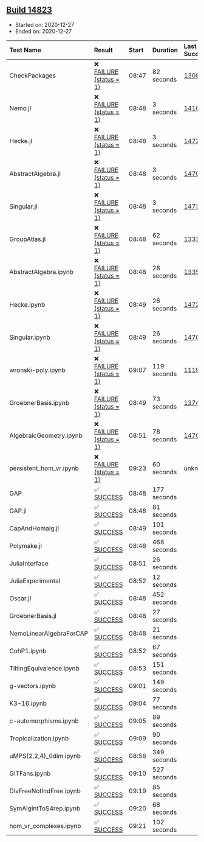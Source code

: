 ## [Build 14823](https://oscarci.mathematik.uni-kl.de/job/oscar/14823/)

* Started on: 2020-12-27
* Ended on: 2020-12-27

| Test Name    | Result | Start | Duration | Last Success | First Failure |
|:-------------|:-------|:------|:---------|:-------------|:--------------|
| CheckPackages | ❌ [FAILURE (status = 1)](https://oscarci.mathematik.uni-kl.de/job/oscar/14823/artifact/logs/build-14823/CheckPackages.log) | 08:47 | 82 seconds | [13085](https://oscarci.mathematik.uni-kl.de/job/oscar/13085/) | [13086](https://oscarci.mathematik.uni-kl.de/job/oscar/13086/) |
| Nemo.jl | ❌ [FAILURE (status = 1)](https://oscarci.mathematik.uni-kl.de/job/oscar/14823/artifact/logs/build-14823/Nemo.jl.log) | 08:48 | 3 seconds | [14101](https://oscarci.mathematik.uni-kl.de/job/oscar/14101/) | [14102](https://oscarci.mathematik.uni-kl.de/job/oscar/14102/) |
| Hecke.jl | ❌ [FAILURE (status = 1)](https://oscarci.mathematik.uni-kl.de/job/oscar/14823/artifact/logs/build-14823/Hecke.jl.log) | 08:48 | 3 seconds | [14723](https://oscarci.mathematik.uni-kl.de/job/oscar/14723/) | [14724](https://oscarci.mathematik.uni-kl.de/job/oscar/14724/) |
| AbstractAlgebra.jl | ❌ [FAILURE (status = 1)](https://oscarci.mathematik.uni-kl.de/job/oscar/14823/artifact/logs/build-14823/AbstractAlgebra.jl.log) | 08:48 | 3 seconds | [14701](https://oscarci.mathematik.uni-kl.de/job/oscar/14701/) | [14702](https://oscarci.mathematik.uni-kl.de/job/oscar/14702/) |
| Singular.jl | ❌ [FAILURE (status = 1)](https://oscarci.mathematik.uni-kl.de/job/oscar/14823/artifact/logs/build-14823/Singular.jl.log) | 08:48 | 3 seconds | [14732](https://oscarci.mathematik.uni-kl.de/job/oscar/14732/) | [14733](https://oscarci.mathematik.uni-kl.de/job/oscar/14733/) |
| GroupAtlas.jl | ❌ [FAILURE (status = 1)](https://oscarci.mathematik.uni-kl.de/job/oscar/14823/artifact/logs/build-14823/GroupAtlas.jl.log) | 08:48 | 62 seconds | [13311](https://oscarci.mathematik.uni-kl.de/job/oscar/13311/) | [13312](https://oscarci.mathematik.uni-kl.de/job/oscar/13312/) |
| AbstractAlgebra.ipynb | ❌ [FAILURE (status = 1)](https://oscarci.mathematik.uni-kl.de/job/oscar/14823/artifact/logs/build-14823/AbstractAlgebra.ipynb.log) | 08:48 | 28 seconds | [13355](https://oscarci.mathematik.uni-kl.de/job/oscar/13355/) | [13356](https://oscarci.mathematik.uni-kl.de/job/oscar/13356/) |
| Hecke.ipynb | ❌ [FAILURE (status = 1)](https://oscarci.mathematik.uni-kl.de/job/oscar/14823/artifact/logs/build-14823/Hecke.ipynb.log) | 08:49 | 26 seconds | [14723](https://oscarci.mathematik.uni-kl.de/job/oscar/14723/) | [14724](https://oscarci.mathematik.uni-kl.de/job/oscar/14724/) |
| Singular.ipynb | ❌ [FAILURE (status = 1)](https://oscarci.mathematik.uni-kl.de/job/oscar/14823/artifact/logs/build-14823/Singular.ipynb.log) | 08:49 | 26 seconds | [14701](https://oscarci.mathematik.uni-kl.de/job/oscar/14701/) | [14702](https://oscarci.mathematik.uni-kl.de/job/oscar/14702/) |
| wronski-poly.ipynb | ❌ [FAILURE (status = 1)](https://oscarci.mathematik.uni-kl.de/job/oscar/14823/artifact/logs/build-14823/wronski-poly.ipynb.log) | 09:07 | 119 seconds | [11192](https://oscarci.mathematik.uni-kl.de/job/oscar/11192/) | [11193](https://oscarci.mathematik.uni-kl.de/job/oscar/11193/) |
| GroebnerBasis.ipynb | ❌ [FAILURE (status = 1)](https://oscarci.mathematik.uni-kl.de/job/oscar/14823/artifact/logs/build-14823/GroebnerBasis.ipynb.log) | 08:49 | 73 seconds | [13748](https://oscarci.mathematik.uni-kl.de/job/oscar/13748/) | [13749](https://oscarci.mathematik.uni-kl.de/job/oscar/13749/) |
| AlgebraicGeometry.ipynb | ❌ [FAILURE (status = 1)](https://oscarci.mathematik.uni-kl.de/job/oscar/14823/artifact/logs/build-14823/AlgebraicGeometry.ipynb.log) | 08:51 | 78 seconds | [14701](https://oscarci.mathematik.uni-kl.de/job/oscar/14701/) | [14702](https://oscarci.mathematik.uni-kl.de/job/oscar/14702/) |
| persistent_hom_vr.ipynb | ❌ [FAILURE (status = 1)](https://oscarci.mathematik.uni-kl.de/job/oscar/14823/artifact/logs/build-14823/persistent_hom_vr.ipynb.log) | 09:23 | 60 seconds | unknown | unknown |
| GAP | ✅ [SUCCESS](https://oscarci.mathematik.uni-kl.de/job/oscar/14823/artifact/logs/build-14823/GAP.log) | 08:48 | 177 seconds |  |  |
| GAP.jl | ✅ [SUCCESS](https://oscarci.mathematik.uni-kl.de/job/oscar/14823/artifact/logs/build-14823/GAP.jl.log) | 08:48 | 81 seconds |  |  |
| CapAndHomalg.jl | ✅ [SUCCESS](https://oscarci.mathematik.uni-kl.de/job/oscar/14823/artifact/logs/build-14823/CapAndHomalg.jl.log) | 08:49 | 101 seconds |  |  |
| Polymake.jl | ✅ [SUCCESS](https://oscarci.mathematik.uni-kl.de/job/oscar/14823/artifact/logs/build-14823/Polymake.jl.log) | 08:48 | 468 seconds |  |  |
| JuliaInterface | ✅ [SUCCESS](https://oscarci.mathematik.uni-kl.de/job/oscar/14823/artifact/logs/build-14823/JuliaInterface.log) | 08:51 | 26 seconds |  |  |
| JuliaExperimental | ✅ [SUCCESS](https://oscarci.mathematik.uni-kl.de/job/oscar/14823/artifact/logs/build-14823/JuliaExperimental.log) | 08:52 | 12 seconds |  |  |
| Oscar.jl | ✅ [SUCCESS](https://oscarci.mathematik.uni-kl.de/job/oscar/14823/artifact/logs/build-14823/Oscar.jl.log) | 08:48 | 452 seconds |  |  |
| GroebnerBasis.jl | ✅ [SUCCESS](https://oscarci.mathematik.uni-kl.de/job/oscar/14823/artifact/logs/build-14823/GroebnerBasis.jl.log) | 08:48 | 27 seconds |  |  |
| NemoLinearAlgebraForCAP | ✅ [SUCCESS](https://oscarci.mathematik.uni-kl.de/job/oscar/14823/artifact/logs/build-14823/NemoLinearAlgebraForCAP.log) | 08:48 | 21 seconds |  |  |
| CohP1.ipynb | ✅ [SUCCESS](https://oscarci.mathematik.uni-kl.de/job/oscar/14823/artifact/logs/build-14823/CohP1.ipynb.log) | 08:52 | 67 seconds |  |  |
| TiltingEquivalence.ipynb | ✅ [SUCCESS](https://oscarci.mathematik.uni-kl.de/job/oscar/14823/artifact/logs/build-14823/TiltingEquivalence.ipynb.log) | 08:53 | 151 seconds |  |  |
| g-vectors.ipynb | ✅ [SUCCESS](https://oscarci.mathematik.uni-kl.de/job/oscar/14823/artifact/logs/build-14823/g-vectors.ipynb.log) | 09:01 | 149 seconds |  |  |
| K3-16.ipynb | ✅ [SUCCESS](https://oscarci.mathematik.uni-kl.de/job/oscar/14823/artifact/logs/build-14823/K3-16.ipynb.log) | 09:04 | 77 seconds |  |  |
| c-automorphisms.ipynb | ✅ [SUCCESS](https://oscarci.mathematik.uni-kl.de/job/oscar/14823/artifact/logs/build-14823/c-automorphisms.ipynb.log) | 09:05 | 89 seconds |  |  |
| Tropicalization.ipynb | ✅ [SUCCESS](https://oscarci.mathematik.uni-kl.de/job/oscar/14823/artifact/logs/build-14823/Tropicalization.ipynb.log) | 09:09 | 90 seconds |  |  |
| uMPS(2,2,4)_0dim.ipynb | ✅ [SUCCESS](https://oscarci.mathematik.uni-kl.de/job/oscar/14823/artifact/logs/build-14823/uMPS-2-2-4-_0dim.ipynb.log) | 08:56 | 349 seconds |  |  |
| GITFans.ipynb | ✅ [SUCCESS](https://oscarci.mathematik.uni-kl.de/job/oscar/14823/artifact/logs/build-14823/GITFans.ipynb.log) | 09:10 | 527 seconds |  |  |
| DivFreeNotIndFree.ipynb | ✅ [SUCCESS](https://oscarci.mathematik.uni-kl.de/job/oscar/14823/artifact/logs/build-14823/DivFreeNotIndFree.ipynb.log) | 09:19 | 85 seconds |  |  |
| SymAlgIntToS4rep.ipynb | ✅ [SUCCESS](https://oscarci.mathematik.uni-kl.de/job/oscar/14823/artifact/logs/build-14823/SymAlgIntToS4rep.ipynb.log) | 09:20 | 68 seconds |  |  |
| hom_vr_complexes.ipynb | ✅ [SUCCESS](https://oscarci.mathematik.uni-kl.de/job/oscar/14823/artifact/logs/build-14823/hom_vr_complexes.ipynb.log) | 09:21 | 102 seconds |  |  |
